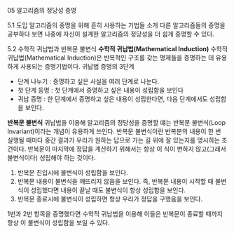 05 알고리즘의 정당성 증명

5.1 도입
알고리즘의 증명을 위해 흔히 사용하는 기법들 소개
다른 알고리즘들의 증명을 공부하다 보면 나중에 자신이 설계한 알고리즘의 정당성을 더 쉽게 증명할 수 있다.

5.2 수학적 귀납법과 반복문 불변식 
**수학적 귀납법(Mathematical Induction)**
수학적 귀납법(Mathematical Induction)은 반복적인 구조를 갖는 명제들을 증명하는 데 유용하게 사용되는 증명기법이다.
귀납법 증명의 3단계
- 단계 나누기 : 증명하고 싶은 사실을 여러 단계로 나눈다.
- 첫 단계 등명 : 첫 단계에서 증명하고 싶은 내용이 성립함을 보인다
- 귀납 증명 : 한 단계에서 증명하고 싶은 내용이 성립한다면, 다음 단계에서도 성립함을 보인다.

**반복문 불변식**
귀납법을 이용해 알고리즘의 정당성을 증명할 떄는 반복문 불변식(Loop Invariant)이라는 개념이 유용하게 쓰인다.
반복문 불변식이란 반복분의 내용이 한 번 실행될 때마다 중간 결과가 우리가 원하는 답으로 가는 길 위에 잘 있는지를 명시하는 조건이다.
반복문이 마지막에 정답을 계산하기 위해서는 항상 이 식이 변하지 않고(그래서 불변식이다) 성립해야 하는 것이다.
1. 반복문 진입시에 불변식이 성립함을 보인다.
2. 반복문 내용이 불변식을 깨뜨리지 않음을 보인다. 즉, 반복문 내용이 시작할 때 불변식이 성립했다면 내용이 끝날 때도 불변식이 항상 성립함을 보인다.
3. 반복문 종료시에 불변식이 성립하면 항상 우리가 정답을 구했음을 보인다.

1번과 2번 항목을 증명했다면 수학적 귀납법을 이용해 이들은 반복문이 종료할 때까지 항상 이 불변식이 성립함을 보일 수 있다.